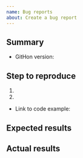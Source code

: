 ```yaml
---
name: Bug reports
about: Create a bug report
---
```


## Summary

<!-- Please describe your issue -->

- GitHon version:

<!--
You can get GitHon version from
  $ githon --version
-->

## Step to reproduce

1.
2.

- Link to code example:

<!--
  Please provide a reproduce repository link.
  It is not possible, please put your `book.json` file.
-->


## Expected results

## Actual results

<!--

Please inlucudes actual log with --loglevel=debug

$ gitbook build --loglevel=debug

-->
